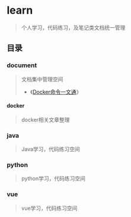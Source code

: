 # learn

> 个人学习，代码练习，及笔记类文档统一管理

## 目录

### document

> 文档集中管理空间
> - 《[Docker命令一文通](./document/docker/Docker命令一文通.md)》

#### docker

> docker相关文章整理

### java

> Java学习，代码练习空间

### python

> python学习，代码练习空间

### vue

> vue学习，代码练习空间